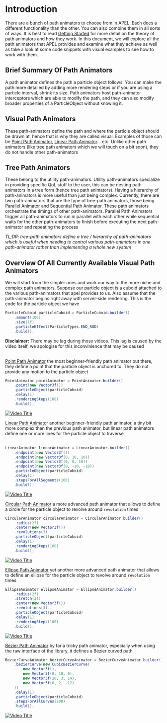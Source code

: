 # Introduction
There are a bunch of path animators to choose from in APEL. Each does a different functionality than the other. 
You can also combine them in all sorts of ways. It is best to read [Getting Started](Getting%20Started.md) for more
detail on the theory of path animators and how they work. In this document, we will explore all the path animators that
APEL provides and examine what they achieve as well as take a look at some code snippets with visual examples to see how
to work with them.

## Brief Summary Of Path Animators
A path animator defines the path a particle object follows. You can make the path more detailed by adding more rendering
steps or if you are using a particle interval, shrink its size. Path animators host path-animator interceptors which are
able to modify the path, and they can also modify broader properties of a ParticleObject without knowing it.

## Visual Path Animators
These path-animators define the path and where the particle object should be drawn at, hence that is why they are called
visual. Examples of those can be [Point Path Animator](../src/main/java/net/mcbrincie/apel/lib/animators/PointAnimator.java),
[Linear Path Animator](../src/main/java/net/mcbrincie/apel/lib/animators/LinearAnimator.java)... etc. Unlike other
path animators (like tree path animators which we will touch on a bit soon), they do not handle other path-animators

## Tree Path Animators
These belong to the utility path-animators. Utility path-animators specialize in providing specific QoL stuff to the user,
this can be nesting path animators in a tree form (hence tree path animators). Having a hierarchy of path-animators is
more useful than just being complex. Currently, there are two path-animators that are the type of tree-path animators,
those being [Parallel Animator](../src/main/java/net/mcbrincie/apel/lib/animators/ParallelAnimator.java) and
[Sequential Path Animator](../src/main/java/net/mcbrincie/apel/lib/animators/SequentialAnimator.java). These path
animators orchestrate the timings of other path-animators. Parallel Path Animators trigger all path-animators to run
in parallel with each other while sequential waits for the other path-animators to finish before executing the next 
path-animator and repeating the process

_TL;DR: tree-path animators define a tree / hierarchy of path-animators which is useful when needing to control various
path-animators in one path-animator rather than implementing a whole new system_

## Overview Of All Currently Available Visual Path Animators
We will start from the simpler ones and work our way to the more niche and complex path animators. Suppose our particle
object is a cuboid attached to the various path-animators that apel provides to us. Also assume that the path-animator
begins right away with server-side rendering. This is the code for the particle object we have

```java
ParticleCuboid particleCuboid = ParticleCuboid.builder()
    .amount(100)
    .size(1f)
    .particleEffect(ParticleTypes.END_ROD)
    .build();
```
**Disclaimer:** There may be lag during those videos. This lag is caused by the video itself, we apologise for this inconvinience that may be caused
<br><br>

[Point Path Animator](../src/main/java/net/mcbrincie/apel/lib/animators/PointAnimator.java) the most beginner-friendly
path animator out there, they define a point that the particle object is anchored to. They do not provide any motion to
the particle object
```java
PointAnimator pointAnimator = PointAnimator.builder()
    .point(new Vector3f())
    .particleObject(particleCuboid)
    .delay(1)
    .renderingSteps(100)
    .build();
```
[![Video Title](https://img.youtube.com/vi/WF3Dy24YNeQ/0.jpg)](https://www.youtube.com/watch?v=WF3Dy24YNeQ)


[Linear Path Animator](../src/main/java/net/mcbrincie/apel/lib/animators/LinearAnimator.java) another beginner-friendly 
path animator, a tiny bit more complex than the previous path animator, but linear path animators define one or more lines
for the particle object to traverse<br><br>
```java
LinearAnimator linearAnimator = LinearAnimator.builder()
    .endpoint(new Vector3f())
    .endpoint(new Vector3f(0, 10, 10))
    .endpoint(new Vector3f(0, 0, 10))
    .endpoint(new Vector3f(0, -10, -10))
    .particleObject(particleCuboid)
    .delay(1)
    .stepsForAllSegments(100)
    .build();
```
[![Video Title](https://img.youtube.com/vi/pI0jWMVeW3k/0.jpg)](https://www.youtube.com/watch?v=pI0jWMVeW3k)


[Circular Path Animator](../src/main/java/net/mcbrincie/apel/lib/animators/CircularAnimator.java) a more advanced path
animator that allows to define a circle for the particle object to revolve around ``revolution`` times
```java
CircularAnimator circularAnimator = CircularAnimator.builder()
    .radius(2f)
    .center(new Vector3f())
    .revolutions(3)
    .particleObject(particleCuboid)
    .delay(1)
    .renderingSteps(100)
    .build();
```
[![Video Title](https://img.youtube.com/vi/Cb-sOY14CvU/0.jpg)](https://www.youtube.com/watch?v=Cb-sOY14CvU)


[Ellipse Path Animator](../src/main/java/net/mcbrincie/apel/lib/animators/EllipseAnimator.java) yet another more advanced 
path animator that allows to define an ellipse for the particle object to revolve around ``revolution`` times
```java
EllipseAnimator ellipseAnimator = EllipseAnimator.builder()
    .radius(2f)
    .stretch(3f)
    .center(new Vector3f())
    .revolutions(3)
    .particleObject(particleCuboid)
    .delay(1)
    .renderingSteps(100)
    .build();
```
[![Video Title](https://img.youtube.com/vi/RgR8Nx47iqQ/0.jpg)](https://www.youtube.com/watch?v=RgR8Nx47iqQ)


[Bezier Path Animator](../src/main/java/net/mcbrincie/apel/lib/animators/BezierCurveAnimator.java) by far a tricky path
 animator, especially when using the raw interface of the library, it defines a Bézier curved path
```java
BezierCurveAnimator bezierCurveAnimator = BezierCurveAnimator.builder()
    .bezierCurve(new CubicBezierCurve(
        new Vector3f(),
        new Vector3f(0, 10, 0),
        new Vector3f(20, 3, 14),
        new Vector3f(0, 2, -12)
    ))
    .delay(1)
    .particleObject(particleCuboid)
    .stepsForAllCurves(200)
    .build();
```
[![Video Title](https://img.youtube.com/vi/ZRQDuM9RuKg/0.jpg)](https://www.youtube.com/watch?v=ZRQDuM9RuKg)
